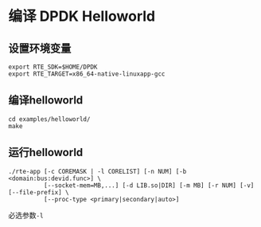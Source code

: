 # 编译 DPDK Helloworld

## 设置环境变量

```
export RTE_SDK=$HOME/DPDK
export RTE_TARGET=x86_64-native-linuxapp-gcc
```

## 编译helloworld

```
cd examples/helloworld/
make
```

## 运行helloworld

```
./rte-app [-c COREMASK | -l CORELIST] [-n NUM] [-b <domain:bus:devid.func>] \
          [--socket-mem=MB,...] [-d LIB.so|DIR] [-m MB] [-r NUM] [-v] [--file-prefix] \
          [--proc-type <primary|secondary|auto>]
```

必选参数`-l`
